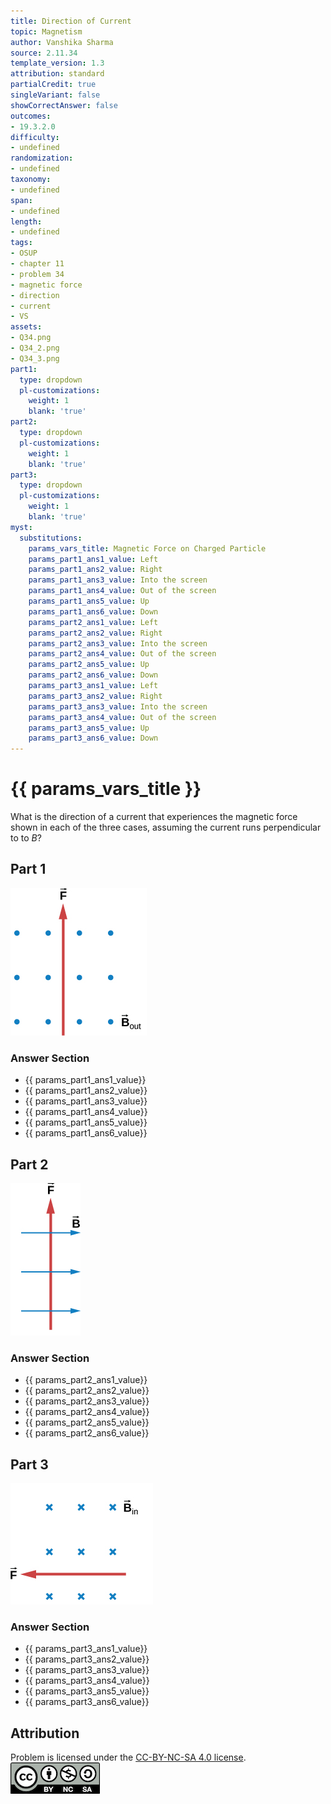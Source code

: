 ```yaml
---
title: Direction of Current
topic: Magnetism
author: Vanshika Sharma
source: 2.11.34
template_version: 1.3
attribution: standard
partialCredit: true
singleVariant: false
showCorrectAnswer: false
outcomes:
- 19.3.2.0
difficulty:
- undefined
randomization:
- undefined
taxonomy:
- undefined
span:
- undefined
length:
- undefined
tags:
- OSUP
- chapter 11
- problem 34
- magnetic force
- direction
- current
- VS
assets:
- Q34.png
- Q34_2.png
- Q34_3.png
part1:
  type: dropdown
  pl-customizations:
    weight: 1
    blank: 'true'
part2:
  type: dropdown
  pl-customizations:
    weight: 1
    blank: 'true'
part3:
  type: dropdown
  pl-customizations:
    weight: 1
    blank: 'true'
myst:
  substitutions:
    params_vars_title: Magnetic Force on Charged Particle
    params_part1_ans1_value: Left
    params_part1_ans2_value: Right
    params_part1_ans3_value: Into the screen
    params_part1_ans4_value: Out of the screen
    params_part1_ans5_value: Up
    params_part1_ans6_value: Down
    params_part2_ans1_value: Left
    params_part2_ans2_value: Right
    params_part2_ans3_value: Into the screen
    params_part2_ans4_value: Out of the screen
    params_part2_ans5_value: Up
    params_part2_ans6_value: Down
    params_part3_ans1_value: Left
    params_part3_ans2_value: Right
    params_part3_ans3_value: Into the screen
    params_part3_ans4_value: Out of the screen
    params_part3_ans5_value: Up
    params_part3_ans6_value: Down
---
```

# {{ params_vars_title }}
What is the direction of a current that experiences the magnetic force shown in each of the three cases, assuming the current runs perpendicular to to $B$?

## Part 1

<img src="Q34.png">

### Answer Section

- {{ params_part1_ans1_value}}
- {{ params_part1_ans2_value}}
- {{ params_part1_ans3_value}}
- {{ params_part1_ans4_value}}
- {{ params_part1_ans5_value}}
- {{ params_part1_ans6_value}}

## Part 2

<img src="Q34_2.png">

### Answer Section

- {{ params_part2_ans1_value}}
- {{ params_part2_ans2_value}}
- {{ params_part2_ans3_value}}
- {{ params_part2_ans4_value}}
- {{ params_part2_ans5_value}}
- {{ params_part2_ans6_value}}

## Part 3

<img src="Q34_3.png">

### Answer Section

- {{ params_part3_ans1_value}}
- {{ params_part3_ans2_value}}
- {{ params_part3_ans3_value}}
- {{ params_part3_ans4_value}}
- {{ params_part3_ans5_value}}
- {{ params_part3_ans6_value}}

## Attribution

Problem is licensed under the [CC-BY-NC-SA 4.0 license](https://creativecommons.org/licenses/by-nc-sa/4.0/).<br> ![The Creative Commons 4.0 license requiring attribution-BY, non-commercial-NC, and share-alike-SA license.](https://raw.githubusercontent.com/firasm/bits/master/by-nc-sa.png)